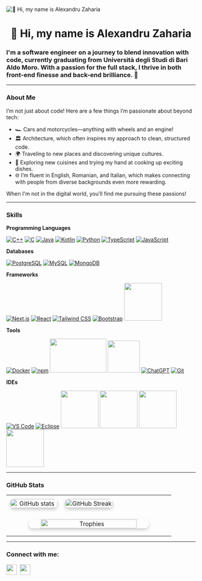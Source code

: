 ![👋 Hi, my name is Alexandru Zaharia](https://user-images.githubusercontent.com/10498744/210012254-234538ff-d198-48aa-8964-37e6fd45d227.gif)

<div id="toc">
  <ul align="center" style="list-style: none">
    <summary>
      <h1>
        👋 Hi, my name is Alexandru Zaharia
      </h1>
    </summary>
  </ul>
</div>

 **<h3 align="left">I'm a software engineer on a journey to blend innovation with code, currently graduating from Università degli Studi di Bari Aldo Moro. With a passion for the full stack, I thrive in both front-end finesse and back-end brilliance. 🚀</h3>**

---

**<h3 align="left">About Me</h3>**

I’m not just about code! Here are a few things I’m passionate about beyond tech:

- 🏎️ Cars and motorcycles—anything with wheels and an engine!
- 🏛️ Architecture, which often inspires my approach to clean, structured code.
- 🌍 Traveling to new places and discovering unique cultures.
- 🍲 Exploring new cuisines and trying my hand at cooking up exciting dishes.
- 🌐 I’m fluent in English, Romanian, and Italian, which makes connecting with people from diverse backgrounds even more rewarding.
  
When I'm not in the digital world, you’ll find me pursuing these passions!

---

 **<h3 align="left">Skills</h3>**
 
**Programming Languages**

[![C++](https://img.icons8.com/?size=100&id=40669&format=png&color=000000)](https://devdocs.io/cpp/)
[![C](https://img.icons8.com/?size=100&id=40670&format=png&color=000000)](https://devdocs.io/c/)
[![Java](https://img.icons8.com/?size=100&id=13679&format=png&color=000000)](https://docs.oracle.com/en/java/)
[![Kotlin](https://img.icons8.com/?size=100&id=ZoxjA0jZDdFZ&format=png&color=000000)](https://kotlinlang.org/)
[![Python](https://img.icons8.com/?size=100&id=13441&format=png&color=000000)](https://www.python.org/)
[![TypeScript](https://img.icons8.com/?size=100&id=uJM6fQYqDaZK&format=png&color=000000)](https://www.typescriptlang.org/)
[![JavaScript](https://img.icons8.com/?size=100&id=108784&format=png&color=000000)](https://devdocs.io/javascript/)

**Databases**

[![PostgreSQL](https://img.icons8.com/?size=100&id=LwQEs9KnDgIo&format=png&color=000000)](https://www.postgresql.org/)
[![MySQL](https://img.icons8.com/?size=100&id=QeIg9siFKGgp&format=png&color=000000)](https://www.mysql.com/it/)
[![MongoDB](https://img.icons8.com/?size=100&id=74402&format=png&color=000000)](https://www.mongodb.com/)

**Frameworks**

[![Next.js](https://img.icons8.com/?size=100&id=66746&format=png&color=000000)](https://nextjs.org/docs/app/building-your-application/optimizing/images)
[![React](https://img.icons8.com/?size=100&id=NfbyHexzVEDk&format=png&color=000000)](https://react.dev/)
[![Tailwind CSS](https://img.icons8.com/?size=100&id=4PiNHtUJVbLs&format=png&color=000000)](https://tailwindcss.com/)
[![Bootstrap](https://img.icons8.com/?size=100&id=EzPCiQUqWWEa&format=png&color=000000)](https://icons.getbootstrap.com/)
[<img src="https://fastapi.tiangolo.com/img/icon-white.svg" width="100" height="100">](https://icons.getbootstrap.com/)

**Tools**

[![Docker](https://img.icons8.com/?size=100&id=22813&format=png&color=000000)](https://www.docker.com/)
[![npm](https://img.icons8.com/?size=100&id=b6eVatKY9ihI&format=png&color=000000)](https://www.npmjs.com/)
[<img src="https://github.com/nvm-sh/logos/blob/main/nvm-logo-tag-color.png" width="150" height="90">](https://github.com/nvm-sh/nvm?tab=readme-ov-file)
[<img src="https://images.spr.so/cdn-cgi/imagedelivery/j42No7y-dcokJuNgXeA0ig/32f3a89c-99c4-466f-8536-dd75f65fa320/Strapi-Monogram/w=128,quality=90,fit=scale-down" width="85" height="85">](https://docs.strapi.io/)
[![ChatGPT](https://img.icons8.com/?size=100&id=ka3InxFU3QZa&format=png&color=000000)](https://chatgpt.com/)
[![Git](https://img.icons8.com/?size=100&id=20906&format=png&color=000000)](https://fastapi.tiangolo.com/)

**IDEs**

[![VS Code](https://img.icons8.com/?size=100&id=ezj3zaVtImPg&format=png&color=000000)](https://code.visualstudio.com/)
[![Eclipse](https://img.icons8.com/?size=100&id=pcHtLiSbkmzw&format=png&color=000000)](https://www.eclipse.org/downloads/)
[<img src="https://icon.icepanel.io/Technology/svg/CLion.svg" width="100" height="100">](https://www.jetbrains.com/clion/promo/?source=google&medium=cpc&campaign=EMEA_en_WEST_Clion_Branded&term=clion&content=489240781091&gad_source=1&gclid=CjwKCAiA3ZC6BhBaEiwAeqfvyuRGU3SAm1k9OVH3CZJg1q_huTlKQU1JPVtylqbN1as_fKOqBjpv4hoCyAQQAvD_BwE)
[<img src="https://icon.icepanel.io/Technology/svg/DataGrip.svg" width="100" height="100">](https://www.jetbrains.com/datagrip/?source=google&medium=cpc&campaign=EMEA_en_WEST_DataGrip_Branded&term=datagrip&content=555122603931&gad_source=1&gclid=CjwKCAiA3ZC6BhBaEiwAeqfvyhKiZoUntH4YIHhhEcdK8cqx7-frdDdyaAaPJvnIhWTzbFETe-PjRxoCLAMQAvD_BwE)
[<img src="https://icon.icepanel.io/Technology/svg/PyCharm.svg" width="100" height="100">](https://www.jetbrains.com/pycharm/)
[<img src="https://upload.wikimedia.org/wikipedia/commons/thumb/9/9c/IntelliJ_IDEA_Icon.svg/2048px-IntelliJ_IDEA_Icon.svg.png" width="100" height="100">](https://www.jetbrains.com/idea/)

---

**<h3 align="left">GitHub Stats</h3>**

<table align="center" style="width: 100%; padding: 0; margin: 0; border-collapse: collapse;">
  <tr style="padding: 0; margin: 0;">
    <td align="center" style="padding: 10px; width: 33%;">
      <img src="https://github-readme-stats.vercel.app/api?username=darkmodeftw&show_icons=true&theme=radical" alt="GitHub stats" style="width: 100%; border-radius: 10px; box-shadow: 0 4px 8px rgba(0, 0, 0, 0.2);" />
    </td>
    <td align="center" style="padding: 10px; width: 33%;">
      <img src="https://github-readme-streak-stats.herokuapp.com/?user=darkmodeftw&theme=radical" alt="GitHub Streak" style="width: 100%; border-radius: 10px; box-shadow: 0 4px 8px rgba(0, 0, 0, 0.2);" />
    </td>
    <td align="center" style="padding: 10px; width: 33%;">
    </td>
  </tr>
  <tr>
    <td colspan="3" align="center" style="padding: 20px;">
      <img src="https://github-profile-trophy.vercel.app/?username=darkmodeftw&theme=radical&no-frame=true&margin-w=5" alt="Trophies" style="width: 80%; border-radius: 10px; box-shadow: 0 4px 8px rgba(0, 0, 0, 0.2);" />
    </td>
  </tr>
</table>

---

**<h3 align="left">Connect with me:</h3>** 
<p align="left"><a href="https://github.com/darkmodeftw" target="_blank"><img src="https://img.shields.io/badge/GitHub-100000?logo=github&logoColor=white" height="28" style="margin-right: 4px"></a> <a href="https://www.linkedin.com/in/alexandru-zaharia-4565a0304/" target="_blank"><img src="https://img.shields.io/badge/LinkedIn-0077B5?logo=linkedin&logoColor=white" height="28" style="margin-right: 4px"></a> 
